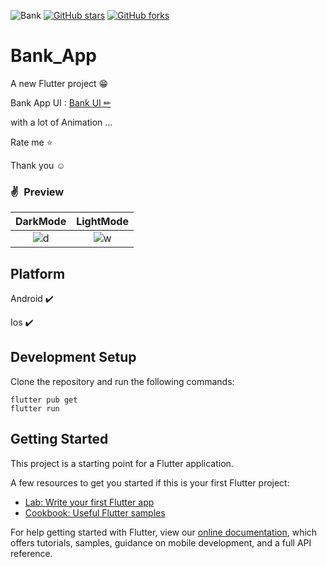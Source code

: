 ![Bank](https://www.sketchappsources.com/resources/source-image/banking-app-colder.png)
[![GitHub stars](https://img.shields.io/github/stars/iampawan/FlutterExampleApps.svg?style=social&label=Star)](https://github.com/amirziyacode)
[![GitHub forks](https://img.shields.io/github/forks/iampawan/FlutterExampleApps.svg?style=social&label=Fork)](https://github.com/amirziyacode?tab=repositories)


# Bank_App

A new Flutter project 😁 

Bank App UI :  [Bank UI ✏](https://dribbble.com/shots/13633745-Banking-app-NFC-payment)

with a lot of Animation ... 

 Rate me ⭐

Thank you ☺



### ✌&ensp;Preview

|               DarkMode               |              LightMode               |
| :----------------------------------: | :----------------------------------: |
| ![d](https://s6.uupload.ir/files/dark_eeko.gif) | ![w](https://s6.uupload.ir/files/bank_flutter_jhca.png) |


## Platform

Android ✔️

Ios ✔️




## Development Setup
Clone the repository and run the following commands:
```
flutter pub get
flutter run
```


## Getting Started

This project is a starting point for a Flutter application.

A few resources to get you started if this is your first Flutter project:

- [Lab: Write your first Flutter app](https://flutter.dev/docs/get-started/codelab)
- [Cookbook: Useful Flutter samples](https://flutter.dev/docs/cookbook)

For help getting started with Flutter, view our
[online documentation](https://flutter.dev/docs), which offers tutorials,
samples, guidance on mobile development, and a full API reference.
